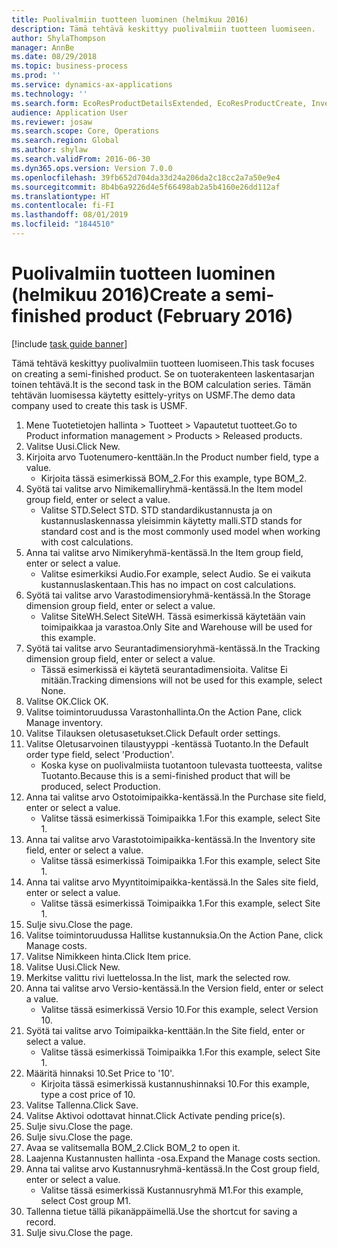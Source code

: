 ```yaml
---
title: Puolivalmiin tuotteen luominen (helmikuu 2016)
description: Tämä tehtävä keskittyy puolivalmiin tuotteen luomiseen.
author: ShylaThompson
manager: AnnBe
ms.date: 08/29/2018
ms.topic: business-process
ms.prod: ''
ms.service: dynamics-ax-applications
ms.technology: ''
ms.search.form: EcoResProductDetailsExtended, EcoResProductCreate, InventItemOrderSetup, InventItemPrice
audience: Application User
ms.reviewer: josaw
ms.search.scope: Core, Operations
ms.search.region: Global
ms.author: shylaw
ms.search.validFrom: 2016-06-30
ms.dyn365.ops.version: Version 7.0.0
ms.openlocfilehash: 39fb652d704da33d24a206da2c18cc2a7a50e9e4
ms.sourcegitcommit: 8b4b6a9226d4e5f66498ab2a5b4160e26dd112af
ms.translationtype: HT
ms.contentlocale: fi-FI
ms.lasthandoff: 08/01/2019
ms.locfileid: "1844510"
---
```

# <a name="create-a-semi-finished-product-february-2016"></a><span data-ttu-id="a95c7-103">Puolivalmiin tuotteen luominen (helmikuu 2016)</span><span class="sxs-lookup"><span data-stu-id="a95c7-103">Create a semi-finished product (February 2016)</span></span>

[!include [task guide banner](../../includes/task-guide-banner.md)]

<span data-ttu-id="a95c7-104">Tämä tehtävä keskittyy puolivalmiin tuotteen luomiseen.</span><span class="sxs-lookup"><span data-stu-id="a95c7-104">This task focuses on creating a semi-finished product.</span></span> <span data-ttu-id="a95c7-105">Se on tuoterakenteen laskentasarjan toinen tehtävä.</span><span class="sxs-lookup"><span data-stu-id="a95c7-105">It is the second task in the BOM calculation series.</span></span> <span data-ttu-id="a95c7-106">Tämän tehtävän luomisessa käytetty esittely-yritys on USMF.</span><span class="sxs-lookup"><span data-stu-id="a95c7-106">The demo data company used to create this task is USMF.</span></span>

1. <span data-ttu-id="a95c7-107">Mene Tuotetietojen hallinta > Tuotteet > Vapautetut tuotteet.</span><span class="sxs-lookup"><span data-stu-id="a95c7-107">Go to Product information management > Products > Released products.</span></span>
2. <span data-ttu-id="a95c7-108">Valitse Uusi.</span><span class="sxs-lookup"><span data-stu-id="a95c7-108">Click New.</span></span>
3. <span data-ttu-id="a95c7-109">Kirjoita arvo Tuotenumero-kenttään.</span><span class="sxs-lookup"><span data-stu-id="a95c7-109">In the Product number field, type a value.</span></span>
    * <span data-ttu-id="a95c7-110">Kirjoita tässä esimerkissä BOM_2.</span><span class="sxs-lookup"><span data-stu-id="a95c7-110">For this example, type BOM_2.</span></span>  
4. <span data-ttu-id="a95c7-111">Syötä tai valitse arvo Nimikemalliryhmä-kentässä.</span><span class="sxs-lookup"><span data-stu-id="a95c7-111">In the Item model group field, enter or select a value.</span></span>
    * <span data-ttu-id="a95c7-112">Valitse STD.</span><span class="sxs-lookup"><span data-stu-id="a95c7-112">Select STD.</span></span> <span data-ttu-id="a95c7-113">STD standardikustannusta ja on kustannuslaskennassa yleisimmin käytetty malli.</span><span class="sxs-lookup"><span data-stu-id="a95c7-113">STD stands for standard cost and is the most commonly used model when working with cost calculations.</span></span>  
5. <span data-ttu-id="a95c7-114">Anna tai valitse arvo Nimikeryhmä-kentässä.</span><span class="sxs-lookup"><span data-stu-id="a95c7-114">In the Item group field, enter or select a value.</span></span>
    * <span data-ttu-id="a95c7-115">Valitse esimerkiksi Audio.</span><span class="sxs-lookup"><span data-stu-id="a95c7-115">For example, select Audio.</span></span> <span data-ttu-id="a95c7-116">Se ei vaikuta kustannuslaskentaan.</span><span class="sxs-lookup"><span data-stu-id="a95c7-116">This has no impact on cost calculations.</span></span>  
6. <span data-ttu-id="a95c7-117">Syötä tai valitse arvo Varastodimensioryhmä-kentässä.</span><span class="sxs-lookup"><span data-stu-id="a95c7-117">In the Storage dimension group field, enter or select a value.</span></span>
    * <span data-ttu-id="a95c7-118">Valitse SiteWH.</span><span class="sxs-lookup"><span data-stu-id="a95c7-118">Select SiteWH.</span></span> <span data-ttu-id="a95c7-119">Tässä esimerkissä käytetään vain toimipaikkaa ja varastoa.</span><span class="sxs-lookup"><span data-stu-id="a95c7-119">Only Site and Warehouse will be used for this example.</span></span>  
7. <span data-ttu-id="a95c7-120">Syötä tai valitse arvo Seurantadimensioryhmä-kentässä.</span><span class="sxs-lookup"><span data-stu-id="a95c7-120">In the Tracking dimension group field, enter or select a value.</span></span>
    * <span data-ttu-id="a95c7-121">Tässä esimerkissä ei käytetä seurantadimensioita. Valitse Ei mitään.</span><span class="sxs-lookup"><span data-stu-id="a95c7-121">Tracking dimensions will not be used for this example, select None.</span></span>  
8. <span data-ttu-id="a95c7-122">Valitse OK.</span><span class="sxs-lookup"><span data-stu-id="a95c7-122">Click OK.</span></span>
9. <span data-ttu-id="a95c7-123">Valitse toimintoruudussa Varastonhallinta.</span><span class="sxs-lookup"><span data-stu-id="a95c7-123">On the Action Pane, click Manage inventory.</span></span>
10. <span data-ttu-id="a95c7-124">Valitse Tilauksen oletusasetukset.</span><span class="sxs-lookup"><span data-stu-id="a95c7-124">Click Default order settings.</span></span>
11. <span data-ttu-id="a95c7-125">Valitse Oletusarvoinen tilaustyyppi -kentässä Tuotanto.</span><span class="sxs-lookup"><span data-stu-id="a95c7-125">In the Default order type field, select 'Production'.</span></span>
    * <span data-ttu-id="a95c7-126">Koska kyse on puolivalmiista tuotantoon tulevasta tuotteesta, valitse Tuotanto.</span><span class="sxs-lookup"><span data-stu-id="a95c7-126">Because this is a semi-finished product that will be produced, select Production.</span></span>  
12. <span data-ttu-id="a95c7-127">Anna tai valitse arvo Ostotoimipaikka-kentässä.</span><span class="sxs-lookup"><span data-stu-id="a95c7-127">In the Purchase site field, enter or select a value.</span></span>
    * <span data-ttu-id="a95c7-128">Valitse tässä esimerkissä Toimipaikka 1.</span><span class="sxs-lookup"><span data-stu-id="a95c7-128">For this example, select Site 1.</span></span>  
13. <span data-ttu-id="a95c7-129">Anna tai valitse arvo Varastotoimipaikka-kentässä.</span><span class="sxs-lookup"><span data-stu-id="a95c7-129">In the Inventory site field, enter or select a value.</span></span>
    * <span data-ttu-id="a95c7-130">Valitse tässä esimerkissä Toimipaikka 1.</span><span class="sxs-lookup"><span data-stu-id="a95c7-130">For this example, select Site 1.</span></span>  
14. <span data-ttu-id="a95c7-131">Anna tai valitse arvo Myyntitoimipaikka-kentässä.</span><span class="sxs-lookup"><span data-stu-id="a95c7-131">In the Sales site field, enter or select a value.</span></span>
    * <span data-ttu-id="a95c7-132">Valitse tässä esimerkissä Toimipaikka 1.</span><span class="sxs-lookup"><span data-stu-id="a95c7-132">For this example, select Site 1.</span></span>  
15. <span data-ttu-id="a95c7-133">Sulje sivu.</span><span class="sxs-lookup"><span data-stu-id="a95c7-133">Close the page.</span></span>
16. <span data-ttu-id="a95c7-134">Valitse toimintoruudussa Hallitse kustannuksia.</span><span class="sxs-lookup"><span data-stu-id="a95c7-134">On the Action Pane, click Manage costs.</span></span>
17. <span data-ttu-id="a95c7-135">Valitse Nimikkeen hinta.</span><span class="sxs-lookup"><span data-stu-id="a95c7-135">Click Item price.</span></span>
18. <span data-ttu-id="a95c7-136">Valitse Uusi.</span><span class="sxs-lookup"><span data-stu-id="a95c7-136">Click New.</span></span>
19. <span data-ttu-id="a95c7-137">Merkitse valittu rivi luettelossa.</span><span class="sxs-lookup"><span data-stu-id="a95c7-137">In the list, mark the selected row.</span></span>
20. <span data-ttu-id="a95c7-138">Anna tai valitse arvo Versio-kentässä.</span><span class="sxs-lookup"><span data-stu-id="a95c7-138">In the Version field, enter or select a value.</span></span>
    * <span data-ttu-id="a95c7-139">Valitse tässä esimerkissä Versio 10.</span><span class="sxs-lookup"><span data-stu-id="a95c7-139">For this example, select Version 10.</span></span>  
21. <span data-ttu-id="a95c7-140">Syötä tai valitse arvo Toimipaikka-kenttään.</span><span class="sxs-lookup"><span data-stu-id="a95c7-140">In the Site field, enter or select a value.</span></span>
    * <span data-ttu-id="a95c7-141">Valitse tässä esimerkissä Toimipaikka 1.</span><span class="sxs-lookup"><span data-stu-id="a95c7-141">For this example, select Site 1.</span></span>  
22. <span data-ttu-id="a95c7-142">Määritä hinnaksi 10.</span><span class="sxs-lookup"><span data-stu-id="a95c7-142">Set Price to '10'.</span></span>
    * <span data-ttu-id="a95c7-143">Kirjoita tässä esimerkissä kustannushinnaksi 10.</span><span class="sxs-lookup"><span data-stu-id="a95c7-143">For this example, type a cost price of 10.</span></span>  
23. <span data-ttu-id="a95c7-144">Valitse Tallenna.</span><span class="sxs-lookup"><span data-stu-id="a95c7-144">Click Save.</span></span>
24. <span data-ttu-id="a95c7-145">Valitse Aktivoi odottavat hinnat.</span><span class="sxs-lookup"><span data-stu-id="a95c7-145">Click Activate pending price(s).</span></span>
25. <span data-ttu-id="a95c7-146">Sulje sivu.</span><span class="sxs-lookup"><span data-stu-id="a95c7-146">Close the page.</span></span>
26. <span data-ttu-id="a95c7-147">Sulje sivu.</span><span class="sxs-lookup"><span data-stu-id="a95c7-147">Close the page.</span></span>
27. <span data-ttu-id="a95c7-148">Avaa se valitsemalla BOM_2.</span><span class="sxs-lookup"><span data-stu-id="a95c7-148">Click BOM_2 to open it.</span></span>
28. <span data-ttu-id="a95c7-149">Laajenna Kustannusten hallinta -osa.</span><span class="sxs-lookup"><span data-stu-id="a95c7-149">Expand the Manage costs section.</span></span>
29. <span data-ttu-id="a95c7-150">Anna tai valitse arvo Kustannusryhmä-kentässä.</span><span class="sxs-lookup"><span data-stu-id="a95c7-150">In the Cost group field, enter or select a value.</span></span>
    * <span data-ttu-id="a95c7-151">Valitse tässä esimerkissä Kustannusryhmä M1.</span><span class="sxs-lookup"><span data-stu-id="a95c7-151">For this example, select Cost group M1.</span></span>  
30. <span data-ttu-id="a95c7-152">Tallenna tietue tällä pikanäppäimellä.</span><span class="sxs-lookup"><span data-stu-id="a95c7-152">Use the shortcut for saving a record.</span></span>
31. <span data-ttu-id="a95c7-153">Sulje sivu.</span><span class="sxs-lookup"><span data-stu-id="a95c7-153">Close the page.</span></span>

